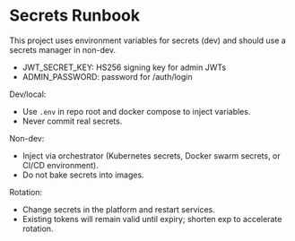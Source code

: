 # Secrets Runbook

This project uses environment variables for secrets (dev) and should use a secrets manager in non-dev.

- JWT_SECRET_KEY: HS256 signing key for admin JWTs
- ADMIN_PASSWORD: password for /auth/login

Dev/local:
- Use `.env` in repo root and docker compose to inject variables.
- Never commit real secrets.

Non-dev:
- Inject via orchestrator (Kubernetes secrets, Docker swarm secrets, or CI/CD environment).
- Do not bake secrets into images.

Rotation:
- Change secrets in the platform and restart services.
- Existing tokens will remain valid until expiry; shorten exp to accelerate rotation.
